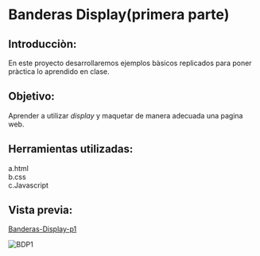Banderas Display(primera parte)
===
Introducciòn:
---
En este proyecto desarrollaremos ejemplos bàsicos replicados para poner pràctica lo aprendido en clase.


Objetivo:
---
Aprender a utilizar *display* y maquetar de manera adecuada una pagina web.



Herramientas utilizadas:
---
a.html  
b.css  
c.Javascript  

Vista previa:
---
[Banderas-Display-p1](https://natalycortez.github.io/Banderas-Display-P1/.)

![BDP1](Banderas-Display-P1/assents/BanderaDisplay1.JPG)
